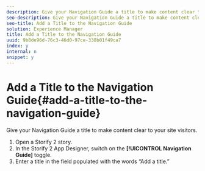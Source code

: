 ```yaml
---
description: Give your Navigation Guide a title to make content clear to your site visitors.
seo-description: Give your Navigation Guide a title to make content clear to your site visitors.
seo-title: Add a Title to the Navigation Guide
solution: Experience Manager
title: Add a Title to the Navigation Guide
uuid: 9b8de96d-76c3-46d0-97ce-338b01f49ca7
index: y
internal: n
snippet: y
---
```


# Add a Title to the Navigation Guide{#add-a-title-to-the-navigation-guide}

Give your Navigation Guide a title to make content clear to your site visitors.

1. Open a Storify 2 story.
1. In the Storify 2 App Designer, switch on the **[!UICONTROL Navigation Guide]** toggle.
1. Enter a title in the field populated with the words “Add a title.”
